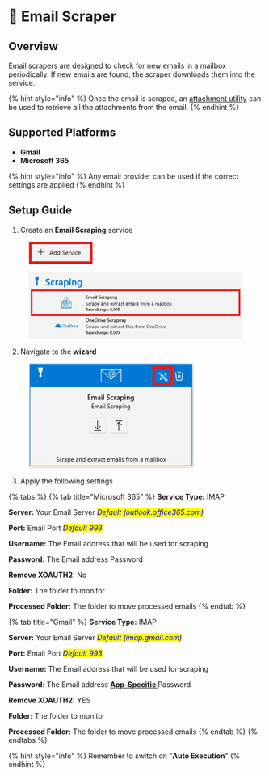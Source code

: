 # 📧 Email Scraper

## Overview

Email scrapers are designed to check for new emails in a mailbox periodically. If new emails are found, the scraper downloads them into the service.

{% hint style="info" %}
Once the email is scraped, an [attachment utility](../utilities/attachment-utility.md) can be used to retrieve all the attachments from the email.
{% endhint %}

## Supported Platforms

* **Gmail**
* **Microsoft 365**

{% hint style="info" %}
Any email provider can be used if the correct settings are applied&#x20;
{% endhint %}

## Setup Guide

1. Create an **Email Scraping** service

<figure><img src="../../.gitbook/assets/image.png" alt=""><figcaption></figcaption></figure>

<figure><img src="../../.gitbook/assets/image (2).png" alt=""><figcaption></figcaption></figure>

2. Navigate to the **wizard**

<figure><img src="../../.gitbook/assets/image (3).png" alt=""><figcaption></figcaption></figure>

3. Apply the following settings

{% tabs %}
{% tab title="Microsoft 365" %}
**Service Type:** IMAP

**Server:** Your Email Server _<mark style="color:blue;">Default (outlook.office365.com)</mark>_

**Port:** Email Port _<mark style="color:blue;">Default 993</mark>_

**Username:** The Email address that will be used for scraping

**Password:** The Email address Password

**Remove XOAUTH2:** No

**Folder:** The folder to monitor

**Processed Folder:** The folder to move processed emails&#x20;
{% endtab %}

{% tab title="Gmail" %}
**Service Type:** IMAP

**Server:** Your Email Server _<mark style="color:blue;">Default (imap.gmail.com)</mark>_

**Port:** Email Port _<mark style="color:blue;">Default 993</mark>_

**Username:** The Email address that will be used for scraping

**Password:** The Email address [**App-Specific** ](https://support.google.com/accounts/answer/185833?hl=en)Password

**Remove XOAUTH2:** YES

**Folder:** The folder to monitor

**Processed Folder:** The folder to move processed emails&#x20;
{% endtab %}
{% endtabs %}

{% hint style="info" %}
Remember to switch on "**Auto Execution**"
{% endhint %}
